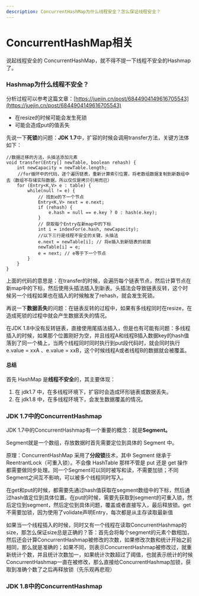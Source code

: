 ```yaml
---
description: ConcurrentHashMap为什么线程安全？怎么保证线程安全？
---
```


# ConcurrentHashMap相关

说起线程安全的 ConcurrentHashMap，就不得不提一下线程不安全的Hashmap了。

### Hashmap为什么线程不安全？

分析过程可以参考这篇文章：[https://juejin.cn/post/6844904149616705543](https://juejin.cn/post/6844904149616705543)

* 在resize的时候可能会发生死锁
* 可能会造成put的值丢失

先说一下**死锁**的问题：**JDK 1.7**中，扩容的时候会调用transfer方法，关键方法体如下：

```text
//数据迁移的方法，头插法添加元素
void transfer(Entry[] newTable, boolean rehash) {
    int newCapacity = newTable.length;
　　 //for循环中的代码，逐个遍历链表，重新计算索引位置，将老数组数据复制到新数组中去（数组不存储实际数据，所以仅仅是拷贝引用而已）
    for (Entry<K,V> e : table) {
        while(null != e) {
            // 找到e的下一个节点
            Entry<K,V> next = e.next;
            if (rehash) {
                e.hash = null == e.key ? 0 : hash(e.key);
            }
            // 获取每个Entry在新map中的下标
            int i = indexFor(e.hash, newCapacity);
            //以下三行是线程不安全的关键，头插法
            e.next = newTable[i]; // 将e插入到新链表的前面
            newTable[i] = e; 
            e = next; // e等于下一个节点
        }
    }
}
```

上面的代码的意思是：在transfer的时候，会遍历每个链表节点，然后计算节点在新map中的下标，然后使用头插法插入到新表。头插法会导致链表反转，这个时候另一个线程如果也在插入的时候触发了rehash，就会发生死锁。



再说一下**数据丢失**的问题：在链表反转的过程中，如果有多线程同时在resize，在造成死锁的过程中就会产生数据丢失的情况。

在JDK 1.8中没有反转链表，直接使用尾插法插入，但是也有可能有问题：多线程插入的时候，如果那个位置刚好为空，并且线程A和线程B插入数据key的hash值落到了同一个桶上，当两个线程同时同时执行到put段代码时，就会同时执行e.value = xxA 、e.value = xxB，这个时候线程A或者线程B的数据就会被覆盖。

#### 总结

首先 HashMap 是**线程不安全**的，其主要体现：

1. 在 jdk1.7 中，在多线程环境下，扩容时会造成环形链表或数据丢失。
2. 在 jdk1.8 中，在多线程环境下，会发生数据覆盖的情况。



### JDK 1.7中的ConcurrentHashmap

JDK 1.7中的ConcurrentHashmap有一个重要的概念：就是**Segment。**

Segment就是一个数组，存放数据时首先需要定位到具体的 Segment 中。

原理：ConcurrentHashMap 采用了**分段锁**技术，其中 Segment 继承于 ReentrantLock（可重入锁）。不会像 HashTable 那样不管是 put 还是 get 操作都需要做同步处理。同一个Segment可以同时被写和读，不需要加锁；不同Segment之间互不影响，可以被多个线程同时写入。

在get和put的时候，都需要先通过hash值获取在segment数组中的下标，然后通过hash值定位到具体位置。在put的时候，需要先获取到segment的可重入锁，然后定位到segment，然后定位到具体问题，覆盖或者直接写入，最后释放锁。get不需要加锁，因为使用了volidate声明Entry，每次都是从主存读取最新值

如果当一个线程插入的时候，同时又有一个线程在读取ConcurrentHashmap的size，那怎么保证size总是正确的？答：首先会将每个segment的元素个数相加，然后还会计算ConcurrentHashmap被修改的次数，如果修改次数和统计开始之前相同，那么就是准确的；如果不同，则表示ConcurrentHashmap被修改过，就重新统计个数，并且统计次数加一，如果统计次数超过了阈值，也就表示统计的时候ConcurrentHashmap一直在被修改，那么直接给ConcurrentHashmap加锁，获取到准确个数了之后再释放锁（先乐观再悲观）

### JDK 1.8中的ConcurrentHashmap

